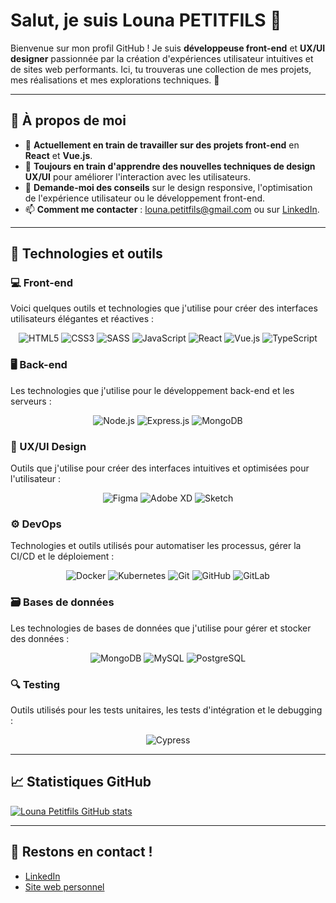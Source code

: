 # Salut, je suis Louna PETITFILS 👋

Bienvenue sur mon profil GitHub ! Je suis **développeuse front-end** et **UX/UI designer** passionnée par la création d'expériences utilisateur intuitives et de sites web performants. Ici, tu trouveras une collection de mes projets, mes réalisations et mes explorations techniques. 🚀

---

## 🚀 À propos de moi

- 🔭 **Actuellement en train de travailler sur des projets front-end** en **React** et **Vue.js**.
- 🌱 **Toujours en train d'apprendre des nouvelles techniques de design UX/UI** pour améliorer l'interaction avec les utilisateurs.
- 💬 **Demande-moi des conseils** sur le design responsive, l'optimisation de l'expérience utilisateur ou le développement front-end.
- 📫 **Comment me contacter** : [louna.petitfils@gmail.com](mailto:louna.petitfils@gmail.com) ou sur [LinkedIn](https://www.linkedin.com/in/louna-petitfils/).

---

## 🔧 Technologies et outils

### 💻 Front-end
Voici quelques outils et technologies que j'utilise pour créer des interfaces utilisateurs élégantes et réactives :
<p align="center">
  <img src="https://img.icons8.com/color/48/000000/html-5.png" alt="HTML5" />
  <img src="https://img.icons8.com/color/48/000000/css3.png" alt="CSS3" />
  <img src="https://img.icons8.com/color/48/000000/sass.png" alt="SASS" />
  <img src="https://img.icons8.com/color/48/000000/javascript.png" alt="JavaScript" />
  <img src="https://img.icons8.com/color/48/000000/react-native.png" alt="React" />
  <img src="https://img.icons8.com/color/48/000000/vue-js.png" alt="Vue.js" />
  <img src="https://img.icons8.com/color/48/000000/typescript.png" alt="TypeScript" />
</p>

### 🖥️ Back-end
Les technologies que j'utilise pour le développement back-end et les serveurs :
<p align="center">
  <img src="https://img.icons8.com/color/48/000000/nodejs.png" alt="Node.js" />
  <img src="https://img.icons8.com/color/48/000000/express.png" alt="Express.js" />
  <img src="https://img.icons8.com/color/48/000000/mongodb.png" alt="MongoDB" />
</p>

### 🎨 UX/UI Design
Outils que j'utilise pour créer des interfaces intuitives et optimisées pour l'utilisateur :
<p align="center">
  <img src="https://img.icons8.com/color/48/000000/figma.png" alt="Figma" />
  <img src="https://img.icons8.com/color/48/000000/adobe-xd.png" alt="Adobe XD" />
  <img src="https://img.icons8.com/color/48/000000/sketch.png" alt="Sketch" />
</p>

### ⚙️ DevOps
Technologies et outils utilisés pour automatiser les processus, gérer la CI/CD et le déploiement :
<p align="center">
  <img src="https://img.icons8.com/color/48/000000/docker.png" alt="Docker" />
  <img src="https://img.icons8.com/color/48/000000/kubernetes.png" alt="Kubernetes" />
  <img src="https://img.icons8.com/color/48/000000/git.png" alt="Git" />
  <img src="https://img.icons8.com/color/48/000000/github.png" alt="GitHub" />
  <img src="https://img.icons8.com/color/48/000000/gitlab.png" alt="GitLab" />
</p>

### 🗃️ Bases de données
Les technologies de bases de données que j'utilise pour gérer et stocker des données :
<p align="center">
  <img src="https://img.icons8.com/color/48/000000/mongodb.png" alt="MongoDB" />
  <img src="https://img.icons8.com/color/48/000000/mysql.png" alt="MySQL" />
  <img src="https://img.icons8.com/color/48/000000/postgreesql.png" alt="PostgreSQL" />
</p>

### 🔍 Testing
Outils utilisés pour les tests unitaires, les tests d'intégration et le debugging :
<p align="center">
  <img src="https://img.icons8.com/color/48/000000/cypress.png" alt="Cypress" />
</p>

---

## 📈 Statistiques GitHub

[![Louna Petitfils GitHub stats](https://github-readme-stats.vercel.app/api?username=wysath&show_icons=true&theme=radical)](https://github.com/wysath/github-readme-stats)

---

## 📣 Restons en contact !

- [LinkedIn](https://www.linkedin.com/in/louna-petitfils/)
- [Site web personnel](https://louna-petitfils.fr/)

